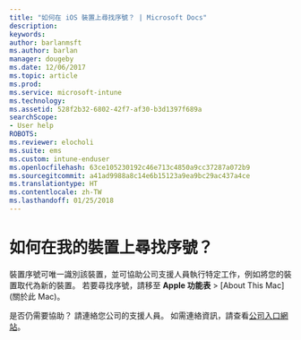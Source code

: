 ```yaml
---
title: "如何在 iOS 裝置上尋找序號？ | Microsoft Docs"
description: 
keywords: 
author: barlanmsft
ms.author: barlan
manager: dougeby
ms.date: 12/06/2017
ms.topic: article
ms.prod: 
ms.service: microsoft-intune
ms.technology: 
ms.assetid: 528f2b32-6802-42f7-af30-b3d1397f689a
searchScope:
- User help
ROBOTS: 
ms.reviewer: elocholi
ms.suite: ems
ms.custom: intune-enduser
ms.openlocfilehash: 63ce105230192c46e713c4850a9cc37287a072b9
ms.sourcegitcommit: a41ad9988a8c14e6b15123a9ea9bc29ac437a4ce
ms.translationtype: HT
ms.contentlocale: zh-TW
ms.lasthandoff: 01/25/2018
---
```

# <a name="how-do-i-find-the-serial-number-on-my-device"></a>如何在我的裝置上尋找序號？

裝置序號可唯一識別該裝置，並可協助公司支援人員執行特定工作，例如將您的裝置取代為新的裝置。 若要尋找序號，請移至 **Apple 功能表** > [About This Mac] (關於此 Mac)。

是否仍需要協助？ 請連絡您公司的支援人員。 如需連絡資訊，請查看[公司入口網站](https://portal.manage.microsoft.com#HelpDeskDialog)。
